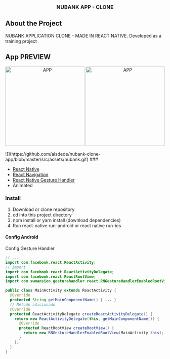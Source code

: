 
  <h3 align="center">NUBANK APP - CLONE</h3>
</p>


<!-- ABOUT THE PROJECT -->

## About the Project


NUBANK APPLICATION CLONE - MADE IN REACT NATIVE. Developed as a training project


## App PREVIEW

  <p align="center">
  <p align="center">
 <img alt="APP" src="https://github.com/alsdede/nubank-clone-app/blob/master/src/assets/ss1.png" width="250px" />
  <img alt="APP" src="https://github.com/alsdede/nubank-clone-app/blob/master/src/assets/ss2.png" width="250px" />
</p>
![](https://github.com/alsdede/nubank-clone-app/blob/master/src/assets/nubank.gif)
###

- [React Native](http://facebook.github.io/react-native/)
- [React Navigation](https://reactnavigation.org/)
- [React Native Gesture Handler](https://kmagiera.github.io/react-native-gesture-handler/)
- Animated
<!-- GETTING STARTED -->




### Install
1. Download or clone repository
2. cd into this project directory
3. npm install or yarn install  (download dependencies)
4. Run react-native run-android or react native run-ios

#### Config Android
Config Gesture Handler
```java
// ...
import com.facebook.react.ReactActivity;
// Import
import com.facebook.react.ReactActivityDelegate;
import com.facebook.react.ReactRootView;
import com.swmansion.gesturehandler.react.RNGestureHandlerEnabledRootView;
```
```java
public class MainActivity extends ReactActivity {
  @Override
  protected String getMainComponentName() { ... }
  // Método adicionado
  @Override
  protected ReactActivityDelegate createReactActivityDelegate() {
    return new ReactActivityDelegate(this, getMainComponentName()) {
      @Override
      protected ReactRootView createRootView() {
        return new RNGestureHandlerEnabledRootView(MainActivity.this);
      }
    };
  }
}
```
